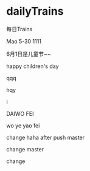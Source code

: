 # dailyTrains
每日Trains

Mao 5-30
1111


6月1日是儿童节~~

happy children's day

qqq

hqy

i


DAIWO FEI 

wo ye yao fei

change haha after push master


change master


change

